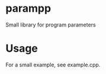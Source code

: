 parampp
=======

Small library for program parameters

# Usage

For a small example, see example.cpp.
